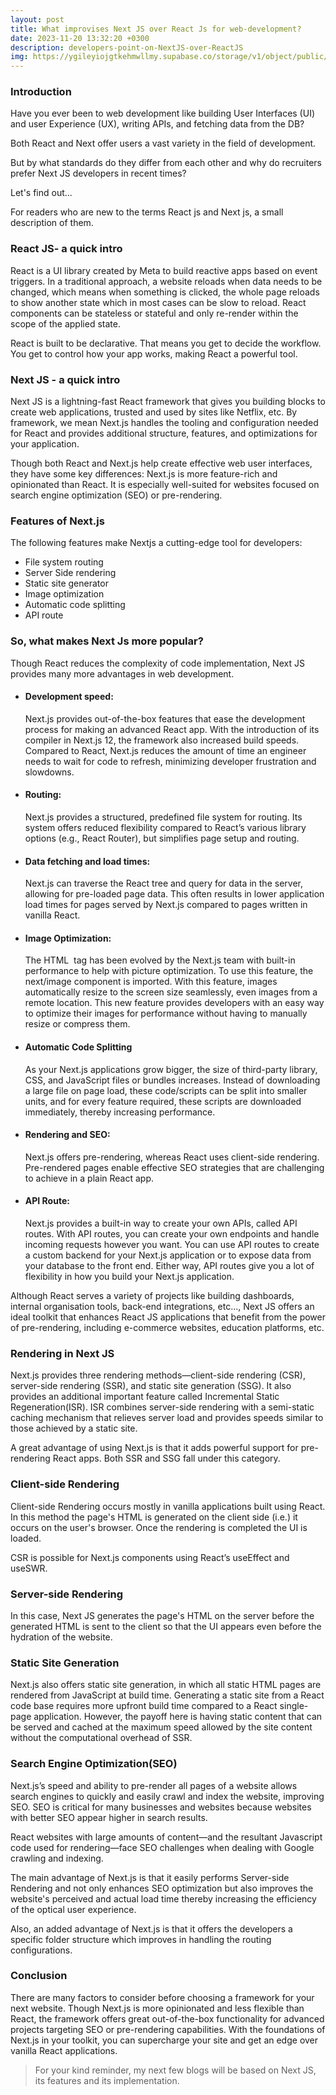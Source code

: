 ```yaml
---
layout: post
title: What improvises Next JS over React Js for web-development?
date: 2023-11-20 13:32:20 +0300
description: developers-point-on-NextJS-over-ReactJS
img: https://ygileyiojgtkehmwllmy.supabase.co/storage/v1/object/public/personal//next.avif
---
```


<h3>Introduction</h3>
Have you ever been to web development like building User Interfaces (UI) and user Experience (UX), writing APIs, and fetching data from the DB?

Both React and Next offer users a vast variety in the field of development.

But by what standards do they differ from each other and why do recruiters prefer Next JS developers in recent times?

Let's find out...

For readers who are new to the terms React js and Next js, a small description of them.

<h3>React JS- a quick intro</h3>
React is a UI library created by Meta to build reactive apps based on event triggers. In a traditional approach, a website reloads when data needs to be changed, which means when something is clicked, the whole page reloads to show another state which in most cases can be slow to reload. React components can be stateless or stateful and only re-render within the scope of the applied state.

React is built to be declarative. That means you get to decide the workflow. You get to control how your app works, making React a powerful tool.

<h3>Next JS - a quick intro</h3>
Next JS is a lightning-fast React framework that gives you building blocks to create web applications, trusted and used by sites like Netflix, etc. By framework, we mean Next.js handles the tooling and configuration needed for React and provides additional structure, features, and optimizations for your application.

Though both React and Next.js help create effective web user interfaces, they have some key differences: Next.js is more feature-rich and opinionated than React. It is especially well-suited for websites focused on search engine optimization (SEO) or pre-rendering.

<h3>Features of Next.js</h3>
The following features make Nextjs a cutting-edge tool for developers:

- File system routing
- Server Side rendering
- Static site generator
- Image optimization
- Automatic code splitting
- API route

<h3>So, what makes Next Js more popular?</h3>
Though React reduces the complexity of code implementation, Next JS provides many more advantages in web development.

- <h4>Development speed:</h4>
    Next.js provides out-of-the-box features that ease the development process for making an advanced React app. With the introduction of its compiler in Next.js 12, the framework also increased build speeds. Compared to React, Next.js reduces the amount of time an engineer needs to wait for code to refresh, minimizing developer frustration and slowdowns.

- <h4>Routing:</h4>
    Next.js provides a structured, predefined file system for routing. Its system offers reduced flexibility compared to React’s various library options (e.g., React Router), but simplifies page setup and routing.

- <h4>Data fetching and load times:</h4>
    Next.js can traverse the React tree and query for data in the server, allowing for pre-loaded page data. This often results in lower application load times for pages served by Next.js compared to pages written in vanilla React.

- <h4>Image Optimization:</h4>
    The HTML <img> tag has been evolved by the Next.js team with built-in performance to help with picture optimization. To use this feature, the next/image component is imported. With this feature, images automatically resize to the screen size seamlessly, even images from a remote location. This new feature provides developers with an easy way to optimize their images for performance without having to manually resize or compress them.

- <h4>Automatic Code Splitting</h4>
    As your Next.js applications grow bigger, the size of third-party library, CSS, and JavaScript files or bundles increases. Instead of downloading a large file on page load, these code/scripts can be split into smaller units, and for every feature required, these scripts are downloaded immediately, thereby increasing performance.

- <h4>Rendering and SEO:</h4>
    Next.js offers pre-rendering, whereas React uses client-side rendering. Pre-rendered pages enable effective SEO strategies that are challenging to achieve in a plain React app.

- <h4>API Route:</h4>
    Next.js provides a built-in way to create your own APIs, called API routes. With API routes, you can create your own endpoints and handle incoming requests however you want. You can use API routes to create a custom backend for your Next.js application or to expose data from your database to the front end. Either way, API routes give you a lot of flexibility in how you build your Next.js application.

Although React serves a variety of projects like building dashboards, internal organisation tools, back-end integrations, etc..., Next JS offers an ideal toolkit that enhances React JS applications that benefit from the power of pre-rendering, including e-commerce websites, education platforms, etc.

<h3>Rendering in Next JS</h3>
Next.js provides three rendering methods—client-side rendering (CSR), server-side rendering (SSR), and static site generation (SSG). It also provides an additional important feature called Incremental Static Regeneration(ISR). ISR combines server-side rendering with a semi-static caching mechanism that relieves server load and provides speeds similar to those achieved by a static site.

A great advantage of using Next.js is that it adds powerful support for pre-rendering React apps. Both SSR and SSG fall under this category.

<h3>Client-side Rendering</h3>
Client-side Rendering occurs mostly in vanilla applications built using React. In this method the page's HTML is generated on the client side (i.e.) it occurs on the user's browser. Once the rendering is completed the UI is loaded.

CSR is possible for Next.js components using React’s useEffect and useSWR.

<h3>Server-side Rendering</h3>
In this case, Next JS generates the page's HTML on the server before the generated HTML is sent to the client so that the UI appears even before the hydration of the website.

<h3>Static Site Generation</h3>
Next.js also offers static site generation, in which all static HTML pages are rendered from JavaScript at build time. Generating a static site from a React code base requires more upfront build time compared to a React single-page application. However, the payoff here is having static content that can be served and cached at the maximum speed allowed by the site content without the computational overhead of SSR.

<h3>Search Engine Optimization(SEO)</h3>
Next.js’s speed and ability to pre-render all pages of a website allows search engines to quickly and easily crawl and index the website, improving SEO. SEO is critical for many businesses and websites because websites with better SEO appear higher in search results.

React websites with large amounts of content—and the resultant Javascript code used for rendering—face SEO challenges when dealing with Google crawling and indexing.

The main advantage of Next.js is that it easily performs Server-side Rendering and not only enhances SEO optimization but also improves the website's perceived and actual load time thereby increasing the efficiency of the optical user experience.

Also, an added advantage of Next.js is that it offers the developers a specific folder structure which improves in handling the routing configurations.

<h3>Conclusion</h3>
There are many factors to consider before choosing a framework for your next website. Though Next.js is more opinionated and less flexible than React, the framework offers great out-of-the-box functionality for advanced projects targeting SEO or pre-rendering capabilities. With the foundations of Next.js in your toolkit, you can supercharge your site and get an edge over vanilla React applications.

> For your kind reminder, my next few blogs will be based on Next JS, its features and its implementation.


[jekyll-docs]: https://jekyllrb.com/docs/home
[jekyll-gh]:   https://github.com/jekyll/jekyll
[jekyll-talk]: https://talk.jekyllrb.com/
